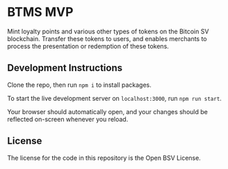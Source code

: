 # BTMS MVP

Mint loyalty points and various other types of tokens on the Bitcoin SV blockchain. Transfer these tokens to users, and enables merchants to process the presentation or redemption of these tokens.

## Development Instructions

Clone the repo, then run `npm i` to install packages.

To start the live development server on `localhost:3000`, run `npm run start`.

Your browser should automatically open, and your changes should be reflected on-screen whenever you reload.

## License

The license for the code in this repository is the Open BSV License.
